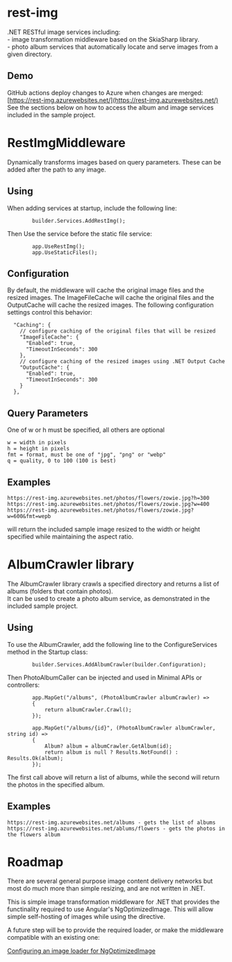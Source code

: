 # rest-img
.NET RESTful image services including:   
    - image transformation middleware based on the SkiaSharp library.   
    - photo album services that automatically locate and serve images from a given directory.   

## Demo
GitHub actions deploy changes to Azure when changes are merged: [https://rest-img.azurewebsites.net/](https://rest-img.azurewebsites.net/)  
See the sections below on how to access the album and image services included in the sample project.

# RestImgMiddleware
Dynamically transforms images based on query parameters.  These can be added after the path to any image.

## Using
When adding services at startup, include the following line:

            builder.Services.AddRestImg();

Then Use the service before the static file service:

            app.UseRestImg();
            app.UseStaticFiles();

## Configuration
By default, the middleware will cache the original image files and the resized images.  The ImageFileCache
will cache the original files and the OutputCache will cache the resized images.  The following configuration 
settings control this behavior:

      "Caching": {
        // configure caching of the original files that will be resized
        "ImageFileCache": {
          "Enabled": true,
          "TimeoutInSeconds": 300
        },
        // configure caching of the resized images using .NET Output Cache
        "OutputCache": {
          "Enabled": true,
          "TimeoutInSeconds": 300
        }
      },

## Query Parameters 
One of w or h must be specified, all others are optional

	w = width in pixels
	h = height in pixels
	fmt = format, must be one of "jpg", "png" or "webp"
	q = quality, 0 to 100 (100 is best)
	
## Examples
	
	https://rest-img.azurewebsites.net/photos/flowers/zowie.jpg?h=300
	https://rest-img.azurewebsites.net/photos/flowers/zowie.jpg?w=400
	https://rest-img.azurewebsites.net/photos/flowers/zowie.jpg?w=600&fmt=wepb
	
will return the included sample image resized to the width or height specified while maintaining the aspect ratio.

# AlbumCrawler library
The AlbumCrawler library crawls a specified directory and returns a list of albums (folders that contain photos).  
It can be used to create a photo album service, as demonstrated in the included sample project.

## Using
To use the AlbumCrawler, add the following line to the ConfigureServices method in the Startup class:

            builder.Services.AddAlbumCrawler(builder.Configuration);

Then PhotoAlbumCaller can be injected and used in Minimal APIs or controllers:

            app.MapGet("/albums", (PhotoAlbumCrawler albumCrawler) =>
            {
                return albumCrawler.Crawl();
            });

            app.MapGet("/albums/{id}", (PhotoAlbumCrawler albumCrawler, string id) =>
            {
                Album? album = albumCrawler.GetAlbum(id);
                return album is null ? Results.NotFound() : Results.Ok(album);
            });

The first call above will return a list of albums, while the second will return the photos in the specified album.

## Examples
	https://rest-img.azurewebsites.net/albums - gets the list of albums
	https://rest-img.azurewebsites.net/ablums/flowers - gets the photos in the flowers album


# Roadmap
There are several general purpose image content delivery networks but most do much more than simple resizing, and are not written in .NET.

This is simple image transformation middleware for .NET that provides the functinality required to use Angular's NgOptimizedImage.
This will allow simple self-hosting of images while using the directive.

A future step will be to provide the required loader, or make the middleware compatible with an existing one: 

[Configuring an image loader for NgOptimizedImage](https://angular.io/guide/image-directive#configuring-an-image-loader-for-ngoptimizedimage)
